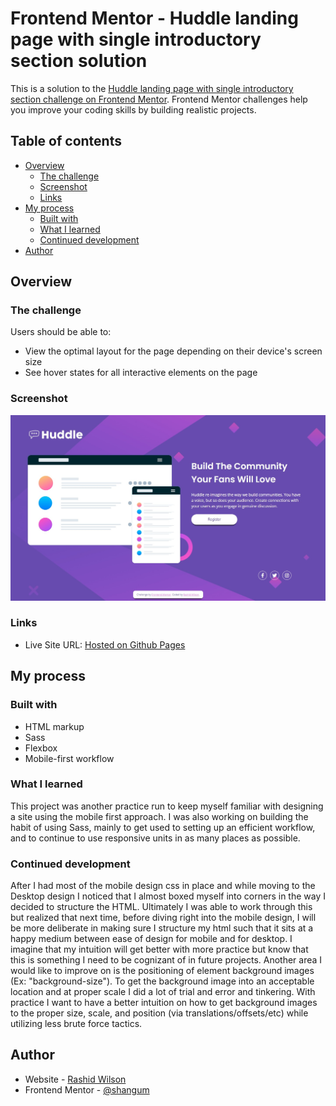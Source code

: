 # Frontend Mentor - Huddle landing page with single introductory section solution

This is a solution to the [Huddle landing page with single introductory section challenge on Frontend Mentor](https://www.frontendmentor.io/challenges/huddle-landing-page-with-a-single-introductory-section-B_2Wvxgi0). Frontend Mentor challenges help you improve your coding skills by building realistic projects. 

## Table of contents

- [Overview](#overview)
  - [The challenge](#the-challenge)
  - [Screenshot](#screenshot)
  - [Links](#links)
- [My process](#my-process)
  - [Built with](#built-with)
  - [What I learned](#what-i-learned)
  - [Continued development](#continued-development)
- [Author](#author)


## Overview

### The challenge

Users should be able to:

- View the optimal layout for the page depending on their device's screen size
- See hover states for all interactive elements on the page

### Screenshot

![Desktop Screenshot](./screenshot.jpg)

### Links

- Live Site URL: [Hosted on Github Pages](#)

## My process

### Built with

- HTML markup
- Sass
- Flexbox
- Mobile-first workflow

### What I learned

This project was another practice run to keep myself familiar with designing a site using the mobile first approach. I was also working on building the habit of using Sass, mainly to get used to setting up an efficient workflow, and to continue to use responsive units in as many places as possible.

### Continued development

After I had most of the mobile design css in place and while moving to the Desktop design I noticed that I almost boxed myself into corners in the way I decided to structure the HTML. Ultimately I was able to work through this but realized that next time, before diving right into the mobile design, I will be more deliberate in making sure I structure my html such that it sits at a happy medium between ease of design for mobile and for desktop. I imagine that my intuition will get better with more practice but know that this is something I need to be cognizant of in future projects. Another area I would like to improve on is the positioning of element background images (Ex: "background-size"). To get the background image into an acceptable location and at proper scale I did a lot of trial and error and tinkering. With practice I want to have a better intuition on how to get background images to the proper size, scale, and position (via translations/offsets/etc) while utilizing less brute force tactics.

## Author

- Website - [Rashid Wilson](#)
- Frontend Mentor - [@shangum](https://www.frontendmentor.io/profile/shangum)
